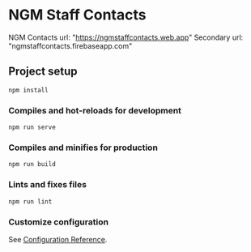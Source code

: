 # NGM Staff Contacts

NGM Contacts url: "https://ngmstaffcontacts.web.app"
Secondary url: "ngmstaffcontacts.firebaseapp.com"

## Project setup
```
npm install
```

### Compiles and hot-reloads for development
```
npm run serve
```

### Compiles and minifies for production
```
npm run build
```

### Lints and fixes files
```
npm run lint
```

### Customize configuration
See [Configuration Reference](https://cli.vuejs.org/config/).
